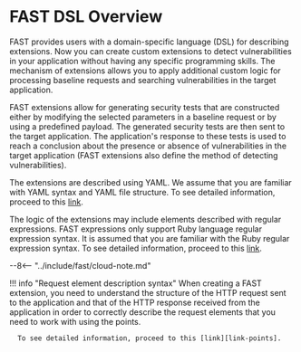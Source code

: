 [link-yaml]:            https://yaml.org/spec/1.2/spec.html
[link-ruby-regexp]:     http://ruby-doc.org/core-2.6.1/doc/regexp_rdoc.html
[link-points]:          points/intro.md

# FAST DSL Overview

FAST provides users with a domain-specific language (DSL) for describing extensions. Now you can create custom extensions to detect vulnerabilities in your application without having any specific programming skills. The mechanism of extensions allows you to apply additional custom logic for processing baseline requests and searching vulnerabilities in the target application.

FAST extensions allow for generating security tests that are constructed either by modifying the selected parameters in a baseline request or by using a predefined payload. The generated security tests are then sent to the target application. The application's response to these tests is used to reach a conclusion about the presence or absence of vulnerabilities in the target application (FAST extensions also define the method of detecting vulnerabilities). 

The extensions are described using YAML. We assume that you are familiar with YAML syntax and YAML file structure. To see detailed information, proceed to this [link][link-yaml].

The logic of the extensions may include elements described with regular expressions. FAST expressions only support Ruby language regular expression syntax. It is assumed that you are familiar with the Ruby regular expression syntax. To see detailed information, proceed to this [link][link-ruby-regexp].

--8<-- "../include/fast/cloud-note.md"

  !!! info "Request element description syntax"
      When creating a FAST extension, you need to understand the structure of the HTTP request sent to the application and that of the HTTP response received from the application in order to correctly describe the request elements that you need to work with using the points. 

      To see detailed information, proceed to this [link][link-points].